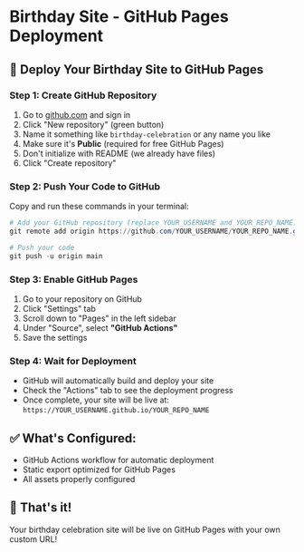 # Birthday Site - GitHub Pages Deployment

## 🚀 Deploy Your Birthday Site to GitHub Pages

### Step 1: Create GitHub Repository
1. Go to [github.com](https://github.com) and sign in
2. Click "New repository" (green button)
3. Name it something like `birthday-celebration` or any name you like
4. Make sure it's **Public** (required for free GitHub Pages)
5. Don't initialize with README (we already have files)
6. Click "Create repository"

### Step 2: Push Your Code to GitHub
Copy and run these commands in your terminal:

```powershell
# Add your GitHub repository (replace YOUR_USERNAME and YOUR_REPO_NAME)
git remote add origin https://github.com/YOUR_USERNAME/YOUR_REPO_NAME.git

# Push your code
git push -u origin main
```

### Step 3: Enable GitHub Pages
1. Go to your repository on GitHub
2. Click "Settings" tab
3. Scroll down to "Pages" in the left sidebar
4. Under "Source", select **"GitHub Actions"**
5. Save the settings

### Step 4: Wait for Deployment
- GitHub will automatically build and deploy your site
- Check the "Actions" tab to see the deployment progress
- Once complete, your site will be live at: `https://YOUR_USERNAME.github.io/YOUR_REPO_NAME`

## ✅ What's Configured:
- GitHub Actions workflow for automatic deployment
- Static export optimized for GitHub Pages
- All assets properly configured

## 🎉 That's it!
Your birthday celebration site will be live on GitHub Pages with your own custom URL!
